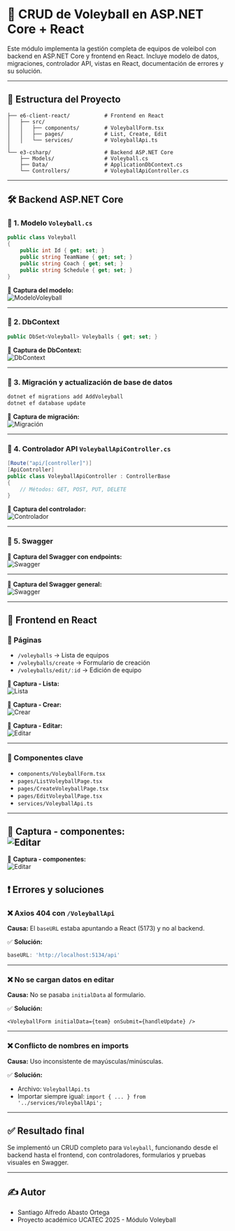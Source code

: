 # 🏐 CRUD de Voleyball en ASP.NET Core + React

Este módulo implementa la gestión completa de equipos de voleibol con backend en ASP.NET Core y frontend en React. Incluye modelo de datos, migraciones, controlador API, vistas en React, documentación de errores y su solución.

---

## 📂 Estructura del Proyecto

```
├── e6-client-react/           # Frontend en React
│   ├── src/
│   │   ├── components/        # VoleyballForm.tsx
│   │   ├── pages/             # List, Create, Edit
│   │   └── services/          # VoleyballApi.ts
│
└── e3-csharp/                 # Backend ASP.NET Core
    ├── Models/                # Voleyball.cs
    ├── Data/                  # ApplicationDbContext.cs
    └── Controllers/           # VoleyballApiController.cs
```

---

## 🛠️ Backend ASP.NET Core

### 📌 1. Modelo `Voleyball.cs`

```csharp
public class Voleyball
{
    public int Id { get; set; }
    public string TeamName { get; set; }
    public string Coach { get; set; }
    public string Schedule { get; set; }
}
```

📸 **Captura del modelo:**  
![ModeloVoleyball](images/modeloclassroom.png)

---

### 📌 2. DbContext

```csharp
public DbSet<Voleyball> Voleyballs { get; set; }
```

📸 **Captura de DbContext:**  
![DbContext](images/dbcontextvoley.png)

---

### 📌 3. Migración y actualización de base de datos

```bash
dotnet ef migrations add AddVoleyball
dotnet ef database update
```

📸 **Captura de migración:**  
![Migración](images/migracion-voleyball.png)

---

### 📌 4. Controlador API `VoleyballApiController.cs`

```csharp
[Route("api/[controller]")]
[ApiController]
public class VoleyballApiController : ControllerBase
{
    // Métodos: GET, POST, PUT, DELETE
}
```

📸 **Captura del controlador:**  
![Controlador](images/controlador-voleyball.png)

---

### 📌 5. Swagger

📸 **Captura del Swagger con endpoints:**  
![Swagger](images/swagger.png)

---
📸 **Captura del Swagger general:**  
![Swagger](images/swagger2.png)

---

## 🎨 Frontend en React

### 📄 Páginas

- `/voleyballs` → Lista de equipos
- `/voleyballs/create` → Formulario de creación
- `/voleyballs/edit/:id` → Edición de equipo

📸 **Captura - Lista:**  
![Lista](images/lista-voleyballs.png)

📸 **Captura - Crear:**  
![Crear](images/crear-voleyball.png)

📸 **Captura - Editar:**  
![Editar](images/editar-voleyball.png)

---

### 🧩 Componentes clave

- `components/VoleyballForm.tsx`
- `pages/ListVoleyballPage.tsx`
- `pages/CreateVoleyballPage.tsx`
- `pages/EditVoleyballPage.tsx`
- `services/VoleyballApi.ts`

---
📸 **Captura - componentes:**  
![Editar](images/componentes1.png)
---
📸 **Captura - componentes:**  
![Editar](images/componentes2.png)

## ❗ Errores y soluciones

### ❌ Axios 404 con `/VoleyballApi`

**Causa:** El `baseURL` estaba apuntando a React (5173) y no al backend.

✅ **Solución:**  
```ts
baseURL: 'http://localhost:5134/api'
```

---

### ❌ No se cargan datos en editar

**Causa:** No se pasaba `initialData` al formulario.

✅ **Solución:**  
```tsx
<VoleyballForm initialData={team} onSubmit={handleUpdate} />
```

---

### ❌ Conflicto de nombres en imports

**Causa:** Uso inconsistente de mayúsculas/minúsculas.

✅ **Solución:**  
- Archivo: `VoleyballApi.ts`
- Importar siempre igual: `import { ... } from '../services/VoleyballApi';`

---

## ✅ Resultado final

Se implementó un CRUD completo para `Voleyball`, funcionando desde el backend hasta el frontend, con controladores, formularios y pruebas visuales en Swagger.

---

## ✍️ Autor

- Santiago Alfredo Abasto Ortega
- Proyecto académico UCATEC 2025 - Módulo Voleyball
